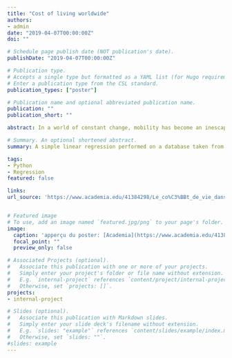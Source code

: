 ```yaml
---
title: "Cost of living worldwide"
authors:
- admin
date: "2019-04-07T00:00:00Z"
doi: ""

# Schedule page publish date (NOT publication's date).
publishDate: "2019-04-07T00:00:00Z"

# Publication type.
# Accepts a single type but formatted as a YAML list (for Hugo requirements).
# Enter a publication type from the CSL standard.
publication_types: ["poster"]

# Publication name and optional abbreviated publication name.
publication: ""
publication_short: ""

abstract: In a world of constant change, mobility has become an inescapable component of the global talent management strategy deployed by multinational organizations. We reﬂlect on the taste of life, particularly when we consider moving from one place to another, and our perspective on the subject is often rather narrow. The aim of this project is to understand what exactly is the cost of living and how it relates to other indices.

# Summary. An optional shortened abstract.
summary: A simple linear regression performed on a database taken from a study by Mercer in 2017.

tags:
- Python
- Regression
featured: false

links:
url_source: 'https://www.academia.edu/41384298/Le_co%C3%BBt_de_vie_dans_le_Monde'


# Featured image
# To use, add an image named `featured.jpg/png` to your page's folder. 
image:
  caption: 'apperçu du poster: [Academia](https://www.academia.edu/41384298/Le_co%C3%BBt_de_vie_dans_le_Monde)'
  focal_point: ""
  preview_only: false

# Associated Projects (optional).
#   Associate this publication with one or more of your projects.
#   Simply enter your project's folder or file name without extension.
#   E.g. `internal-project` references `content/project/internal-project/index.md`.
#   Otherwise, set `projects: []`.
projects:
- internal-project

# Slides (optional).
#   Associate this publication with Markdown slides.
#   Simply enter your slide deck's filename without extension.
#   E.g. `slides: "example"` references `content/slides/example/index.md`.
#   Otherwise, set `slides: ""`.
#slides: example
---
```



